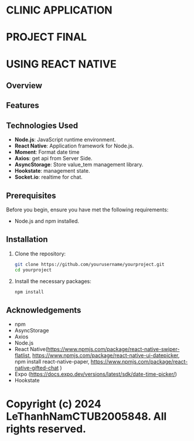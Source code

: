 # CLINIC APPLICATION

# PROJECT FINAL

# USING REACT NATIVE

## Overview

## Features

## Technologies Used

- **Node.js**: JavaScript runtime environment.
- **React Native**: Application framework for Node.js.
- **Moment**: Format date time
- **Axios**: get api from Server Side.
- **AsyncStorage**: Store value_tem management library.
- **Hookstate**: management state.
- **Socket.io**: realtime for chat.

## Prerequisites

Before you begin, ensure you have met the following requirements:

- Node.js and npm installed.

## Installation

1. Clone the repository:

   ```bash
   git clone https://github.com/yourusername/yourproject.git
   cd yourproject
   ```

2. Install the necessary packages:

   ```bash
   npm install
   ```

## Acknowledgements

- npm
- AsyncStorage
- Axios
- Node.js
- React Native(https://www.npmjs.com/package/react-native-swiper-flatlist, https://www.npmjs.com/package/react-native-ui-datepicker, npm install react-native-paper, https://www.npmjs.com/package/react-native-gifted-chat
  )
- Expo (https://docs.expo.dev/versions/latest/sdk/date-time-picker/)
- Hookstate

# Copyright (c) 2024 LeThanhNamCTUB2005848. All rights reserved.
